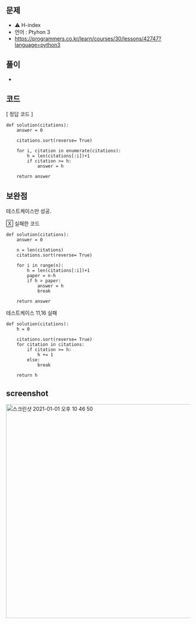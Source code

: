 ## 문제
- ⚠️ H-index
- 언어 : Ptyhon 3
- https://programmers.co.kr/learn/courses/30/lessons/42747?language=python3


## 풀이
- 

## 코드

[ 정답 코드 ]
```
def solution(citations):
    answer = 0
    
    citations.sort(reverse= True)
    
    for i, citation in enumerate(citations):
        h = len(citations[:i])+1
        if citation >= h:
            answer = h
    
    return answer
```

## 보완점

테스트케이스만 성공. 

🅇 실패한 코드
```
def solution(citations):
    answer = 0
    
    n = len(citations)
    citations.sort(reverse= True)
    
    for i in range(n):
        h = len(citations[:i])+1
        paper = n-h
        if h > paper:
            answer = h
            break
        
    return answer

```

테스트케이스 11,16 실패 
```
def solution(citations):
    h = 0
    
    citations.sort(reverse= True)
    for citation in citations:
        if citation >= h:
            h += 1
        else:
            break
        
    return h
```

## screenshot

<img width="584" alt="스크린샷 2021-01-01 오후 10 46 50" src="https://user-images.githubusercontent.com/35520314/103439799-77d7f300-4c83-11eb-825c-7951fc49a85b.png">




